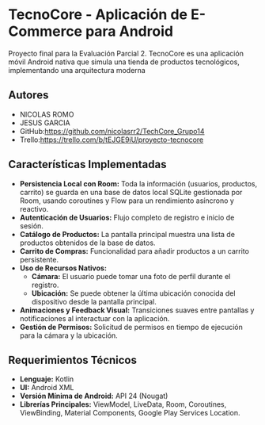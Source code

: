 # TecnoCore - Aplicación de E-Commerce para Android

Proyecto final para la Evaluación Parcial 2. 
TecnoCore es una aplicación móvil Android nativa que simula una tienda de productos tecnológicos, implementando una arquitectura moderna 

## Autores
- NICOLAS ROMO
- JESUS GARCIA
- GitHub:https://github.com/nicolasrr2/TechCore_Grupo14
- Trello:https://trello.com/b/tEJGE9iU/proyecto-tecnocore

## Características Implementadas
- **Persistencia Local con Room:** Toda la información (usuarios, productos, carrito) se guarda en una base de datos local SQLite gestionada por Room, usando coroutines y Flow para un rendimiento asíncrono y reactivo.
- **Autenticación de Usuarios:** Flujo completo de registro e inicio de sesión.
- **Catálogo de Productos:** La pantalla principal muestra una lista de productos obtenidos de la base de datos.
- **Carrito de Compras:** Funcionalidad para añadir productos a un carrito persistente.
- **Uso de Recursos Nativos:**
  - **Cámara:** El usuario puede tomar una foto de perfil durante el registro.
  - **Ubicación:** Se puede obtener la última ubicación conocida del dispositivo desde la pantalla principal.
- **Animaciones y Feedback Visual:** Transiciones suaves entre pantallas y notificaciones al interactuar con la aplicación.
- **Gestión de Permisos:** Solicitud de permisos en tiempo de ejecución para la cámara y la ubicación.

## Requerimientos Técnicos
- **Lenguaje:** Kotlin
- **UI:** Android XML 
- **Versión Mínima de Android:** API 24 (Nougat)
- **Librerías Principales:** ViewModel, LiveData, Room, Coroutines, ViewBinding, Material Components, Google Play Services Location.
